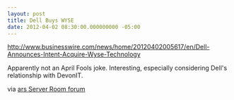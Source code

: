 ```yaml
---
layout: post
title: Dell Buys WYSE
date: 2012-04-02 08:30:00.000000000 -05:00
---
```

http://www.businesswire.com/news/home/20120402005617/en/Dell-Announces-Intent-Acquire-Wyse-Technology

Apparently not an April Fools joke. Interesting, especially considering Dell's
relationship with DevonIT.

via [ars Server Room forum](http://arstechnica.com/civis/viewtopic.php?f=21&t=1170960)
